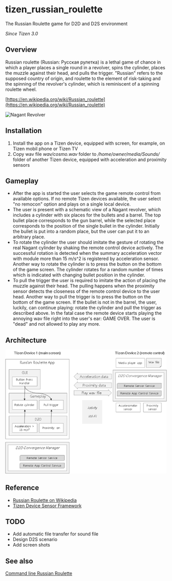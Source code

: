 # tizen_russian_roulette
The Russian Roulette game for D2D and D2S environment

*Since Tizen 3.0*

## Overview

Russian roulette (Russian: Русская рулетка) is a lethal game of chance in which a player places a single round in a revolver, spins the cylinder, places the muzzle against their head, and pulls the trigger. "Russian" refers to the supposed country of origin, and roulette to the element of risk-taking and the spinning of the revolver's cylinder, which is reminiscent of a spinning roulette wheel.

[https://en.wikipedia.org/wiki/Russian_roulette](https://en.wikipedia.org/wiki/Russian_roulette)

![Nagant Revolver](https://upload.wikimedia.org/wikipedia/commons/thumb/a/aa/Nagant_Revolver.jpg/450px-Nagant_Revolver.jpg  "Nagant Revolver")


## Installation

1. Install the app on a Tizen device, equipped with screen, for example, on
Tizen mobil phone or Tizen TV
2. Copy wav file *wav/cosmo.wav* folder to */home/owner/media/Sounds/* folder of
another Tizen device, equipped with acceleration and proximity sensors


## Gameplay

* After the app is started the user selects the game remote control from available
options. If no remote Tizen devices available, the user select "no remocon"
option and plays on a single local device.
* The user is present with a schematic view of a Nagant revolver, which includes
a cylinder with six places for the bullets and a barrel. The top bullet place
corresponds to the gun barrel, while the selected place corresponds to the
position of the single bullet in the cylinder.
Initially the bullet is put into a random place, but the user can put it to an
arbitrary place.
* To rotate the cylinder the user should imitate the gesture of rotating the real
Nagant cylinder by shaking the remote control device actively. The successful
rotation is detected when the summary acceleration vector with module more than
15 m/s^2 is registered by acceleration sensor. Another way to rotate the
cylinder is to press the button on the bottom of the game screen.
The cylinder rotates for a random number of times which is indicated with
changing bullet position in the cylinder.
* To pull the trigger the user is required to imitate the action of placing the
muzzle against their head. The pulling happens when the proximity sensor
detects the closeness of the remote control device to the user head. Another way
to pull the trigger is to press the button on the bottom of the game screen.
If the bullet is not in the barrel, the user, luckily, can continue playing:
rotate the cylinder and pull the trigger as described above.
In the fatal case the remote device starts playing the annoying wav file right
into the user's ear: GAME OVER. The user is "dead" and not allowed to play
any more.


## Architecture

![Architecture](docs/architecture.png "Architecture")

## Reference

* [Russian Roulette on Wikipedia](https://en.wikipedia.org/wiki/Russian_roulette)
* [Tizen Device Sensor Framework](https://developer.tizen.org/development/guides/native-application/location-and-sensors/device-sensors#lin_accelerometer)

## TODO
* Add automatic file transfer for sound file
* Design D2S scenario
* Add screen shots

## See also
[Command line Russian Roulette](https://www.nixcraft.com/lmao-command-line-russian-roulette-for-linux-and-unix-users/295/)
